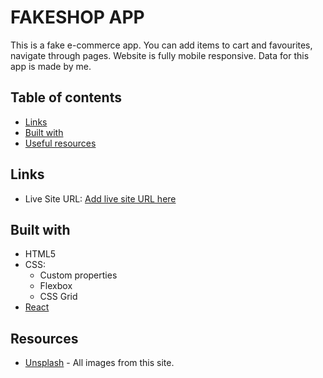 # FAKESHOP APP

This is a fake e-commerce app. You can add items to cart and favourites, navigate through pages. Website is fully mobile responsive. Data for this app is made by me.

## Table of contents

- [Links](#links)
- [Built with](#built-with)
- [Useful resources](#useful-resources)

## Links

- Live Site URL: [Add live site URL here](https://your-live-site-url.com)

## Built with

- HTML5
- CSS:
  - Custom properties
  - Flexbox
  - CSS Grid
- [React](https://reactjs.org/)


## Resources

- [Unsplash](https://unsplash.com/) - All images from this site.